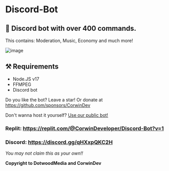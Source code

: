 # Discord-Bot
## 🤖 Discord bot with over 400 commands.
This contains: Moderation, Music, Economy and much more!

![image](https://user-images.githubusercontent.com/88144943/207117434-d98356b1-bf19-418e-9e12-0ef83e0d9a21.png)


## ⚒️ Requirements
- Node.JS v17
- FFMPEG
- Discord bot

Do you like the bot? Leave a star! Or donate at https://github.com/sponsors/CorwinDev

Don't wanna host it yourself? [Use our public bot!](https://discord.com/api/oauth2/authorize?client_id=1051755231848972328&permissions=8&scope=bot%20applications.commands)

### Replit: https://replit.com/@CorwinDeveloper/Discord-Bot?v=1

### Discord: https://discord.gg/qHXxpQKC2H


*You may not claim this as your own!!*

**Copyright to DotwoodMedia and CorwinDev**
